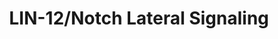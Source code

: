 ---
annotations:
- type: Pathway Ontology
  value: Notch signaling pathway
authors:
- Kyook
- MaintBot
- RaatsS
description: The LIN-12/Notch pathway plays two related roles in vulval development;
  to prevent adjacent induced vulval precursor cells (VPCs) from both becoming 1Â°
  VPCs and to induce VPCs adjacent to the 1Â°VPC to take a 2Â° cell fate.
last-edited: 2021-05-27
organisms:
- Caenorhabditis elegans
redirect_from:
- /index.php/Pathway:WP2223
- /instance/WP2223
schema-jsonld:
- '@context': https://schema.org/
  '@id': https://wikipathways.github.io/pathways/WP2223.html
  '@type': Dataset
  creator:
    '@type': Organization
    name: WikiPathways
  description: The LIN-12/Notch pathway plays two related roles in vulval development;
    to prevent adjacent induced vulval precursor cells (VPCs) from both becoming 1Â°
    VPCs and to induce VPCs adjacent to the 1Â°VPC to take a 2Â° cell fate.
  keywords:
  - lst-4
  - dpy-23
  - gap-1
  - sli-1
  - lst-1
  - LIN-12
  - ark-1
  - lip-1
  - apm-1
  - LET-60
  - unc-101
  - lst-3
  - MPK-1
  - lst-2
  - LET-23
  license: CC0
  name: LIN-12/Notch Lateral Signaling
seo: CreativeWork
title: LIN-12/Notch Lateral Signaling
wpid: WP2223
---